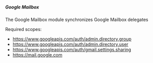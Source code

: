 ##### Google Mailbox

The Google Mailbox module synchronizes Google Mailbox delegates

Required scopes:

-   https://www.googleapis.com/auth/admin.directory.group
-   https://www.googleapis.com/auth/admin.directory.user
-   https://www.googleapis.com/auth/gmail.settings.sharing
-   https://mail.google.com
